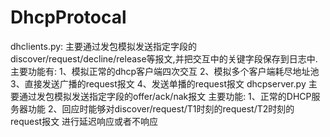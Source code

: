 # DhcpProtocal
dhclients.py:
  主要通过发包模拟发送指定字段的discover/request/decline/release等报文,并把交互中的关键字段保存到日志中.
  主要功能有:
    1、模拟正常的dhcp客户端四次交互
    2、模拟多个客户端耗尽地址池
    3、直接发送广播的request报文
    4、发送单播的request报文
dhcpserver.py
  主要通过发包模拟发送指定字段的offer/ack/nak报文
    主要功能:
      1、正常的DHCP服务器功能
      2、回应时能够对discover/request/T1时刻的request/T2时刻的request报文 进行延迟响应或者不响应
